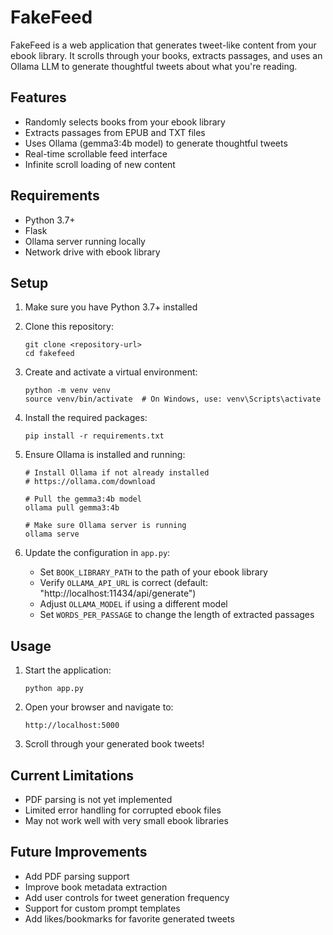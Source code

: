 # FakeFeed

FakeFeed is a web application that generates tweet-like content from your ebook library. It scrolls through your books, extracts passages, and uses an Ollama LLM to generate thoughtful tweets about what you're reading.

## Features

- Randomly selects books from your ebook library
- Extracts passages from EPUB and TXT files
- Uses Ollama (gemma3:4b model) to generate thoughtful tweets
- Real-time scrollable feed interface
- Infinite scroll loading of new content

## Requirements

- Python 3.7+
- Flask
- Ollama server running locally
- Network drive with ebook library

## Setup

1. Make sure you have Python 3.7+ installed

2. Clone this repository:
   ```
   git clone <repository-url>
   cd fakefeed
   ```

3. Create and activate a virtual environment:
   ```
   python -m venv venv
   source venv/bin/activate  # On Windows, use: venv\Scripts\activate
   ```

4. Install the required packages:
   ```
   pip install -r requirements.txt
   ```

5. Ensure Ollama is installed and running:
   ```
   # Install Ollama if not already installed
   # https://ollama.com/download
   
   # Pull the gemma3:4b model
   ollama pull gemma3:4b
   
   # Make sure Ollama server is running
   ollama serve
   ```

6. Update the configuration in `app.py`:
   - Set `BOOK_LIBRARY_PATH` to the path of your ebook library
   - Verify `OLLAMA_API_URL` is correct (default: "http://localhost:11434/api/generate")
   - Adjust `OLLAMA_MODEL` if using a different model
   - Set `WORDS_PER_PASSAGE` to change the length of extracted passages

## Usage

1. Start the application:
   ```
   python app.py
   ```

2. Open your browser and navigate to:
   ```
   http://localhost:5000
   ```

3. Scroll through your generated book tweets!

## Current Limitations

- PDF parsing is not yet implemented
- Limited error handling for corrupted ebook files
- May not work well with very small ebook libraries

## Future Improvements

- Add PDF parsing support
- Improve book metadata extraction
- Add user controls for tweet generation frequency
- Support for custom prompt templates
- Add likes/bookmarks for favorite generated tweets